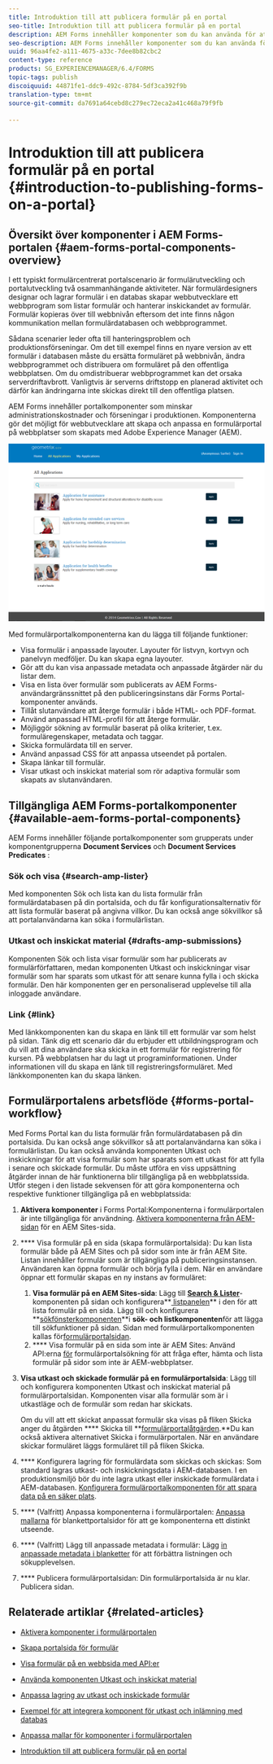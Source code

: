```yaml
---
title: Introduktion till att publicera formulär på en portal
seo-title: Introduktion till att publicera formulär på en portal
description: AEM Forms innehåller komponenter som du kan använda för att skapa din formulärportal. I den här artikeln beskrivs de tillgängliga komponenterna i formulärportalen.
seo-description: AEM Forms innehåller komponenter som du kan använda för att skapa din formulärportal. I den här artikeln beskrivs de tillgängliga komponenterna i formulärportalen.
uuid: 96aa4fe2-a111-4675-a33c-7dee8b82cbc2
content-type: reference
products: SG_EXPERIENCEMANAGER/6.4/FORMS
topic-tags: publish
discoiquuid: 44871fe1-ddc9-492c-8784-5df3ca392f9b
translation-type: tm+mt
source-git-commit: da7691a64cebd8c279ec72eca2a41c468a79f9fb

---
```



# Introduktion till att publicera formulär på en portal {#introduction-to-publishing-forms-on-a-portal}

## Översikt över komponenter i AEM Forms-portalen {#aem-forms-portal-components-overview}

I ett typiskt formulärcentrerat portalscenario är formulärutveckling och portalutveckling två osammanhängande aktiviteter. När formulärdesigners designar och lagrar formulär i en databas skapar webbutvecklare ett webbprogram som listar formulär och hanterar inskickandet av formulär. Formulär kopieras över till webbnivån eftersom det inte finns någon kommunikation mellan formulärdatabasen och webbprogrammet.

Sådana scenarier leder ofta till hanteringsproblem och produktionsförseningar. Om det till exempel finns en nyare version av ett formulär i databasen måste du ersätta formuläret på webbnivån, ändra webbprogrammet och distribuera om formuläret på den offentliga webbplatsen. Om du omdistribuerar webbprogrammet kan det orsaka serverdriftavbrott. Vanligtvis är serverns driftstopp en planerad aktivitet och därför kan ändringarna inte skickas direkt till den offentliga platsen.

AEM Forms innehåller portalkomponenter som minskar administrationskostnader och förseningar i produktionen. Komponenterna gör det möjligt för webbutvecklare att skapa och anpassa en formulärportal på webbplatser som skapats med Adobe Experience Manager (AEM).

![AEM Forms-portalen](assets/aem-forms-portal.png)

Med formulärportalkomponenterna kan du lägga till följande funktioner:

* Visa formulär i anpassade layouter. Layouter för listvyn, kortvyn och panelvyn medföljer. Du kan skapa egna layouter.
* Gör att du kan visa anpassade metadata och anpassade åtgärder när du listar dem.
* Visa en lista över formulär som publicerats av AEM Forms-användargränssnittet på den publiceringsinstans där Forms Portal-komponenter används.
* Tillåt slutanvändare att återge formulär i både HTML- och PDF-format.
* Använd anpassad HTML-profil för att återge formulär.
* Möjliggör sökning av formulär baserat på olika kriterier, t.ex. formuläregenskaper, metadata och taggar.
* Skicka formulärdata till en server.
* Använd anpassad CSS för att anpassa utseendet på portalen.
* Skapa länkar till formulär.
* Visar utkast och inskickat material som rör adaptiva formulär som skapats av slutanvändaren.

## Tillgängliga AEM Forms-portalkomponenter {#available-aem-forms-portal-components}

AEM Forms innehåller följande portalkomponenter som grupperats under komponentgrupperna **Document Services** och **Document Services Predicates** :

### Sök och visa {#search-amp-lister}

Med komponenten Sök och lista kan du lista formulär från formulärdatabasen på din portalsida, och du får konfigurationsalternativ för att lista formulär baserat på angivna villkor. Du kan också ange sökvillkor så att portalanvändarna kan söka i formulärlistan.

### Utkast och inskickat material {#drafts-amp-submissions}

Komponenten Sök och lista visar formulär som har publicerats av formulärförfattaren, medan komponenten Utkast och inskickningar visar formulär som har sparats som utkast för att senare kunna fylla i och skicka formulär. Den här komponenten ger en personaliserad upplevelse till alla inloggade användare.

### Link {#link}

Med länkkomponenten kan du skapa en länk till ett formulär var som helst på sidan. Tänk dig ett scenario där du erbjuder ett utbildningsprogram och du vill att dina användare ska skicka in ett formulär för registrering för kursen. På webbplatsen har du lagt ut programinformationen. Under informationen vill du skapa en länk till registreringsformuläret. Med länkkomponenten kan du skapa länken.

## Formulärportalens arbetsflöde {#forms-portal-workflow}

Med Forms Portal kan du lista formulär från formulärdatabasen på din portalsida. Du kan också ange sökvillkor så att portalanvändarna kan söka i formulärlistan. Du kan också använda komponenten Utkast och inskickningar för att visa formulär som har sparats som ett utkast för att fylla i senare och skickade formulär. Du måste utföra en viss uppsättning åtgärder innan de här funktionerna blir tillgängliga på en webbplatssida. Utför stegen i den listade sekvensen för att göra komponenterna och respektive funktioner tillgängliga på en webbplatssida:

1. **Aktivera komponenter** i Forms Portal:Komponenterna i formulärportalen är inte tillgängliga för användning. [Aktivera komponenterna från AEM-sidan](/help/forms/using/enabling-forms-portal-components.md) för en AEM Sites-sida.
1. **** Visa formulär på en sida (skapa formulärportalsida): Du kan lista formulär både på AEM Sites och på sidor som inte är från AEM Site. Listan innehåller formulär som är tillgängliga på publiceringsinstansen. Användaren kan öppna formulär och börja fylla i dem. När en användare öppnar ett formulär skapas en ny instans av formuläret:

   1. **Visa formulär på en AEM Sites-sida**: Lägg till **[Search &amp; Lister](/help/forms/using/creating-form-portal-page.md)**-komponenten på sidan och konfigurera**[ listpanelen](/help/forms/using/creating-form-portal-page.md#p-list-pane-p)** i den för att lista formulär på en sida. Lägg till och konfigurera **[sökfönsterkomponenten](/help/forms/using/creating-form-portal-page.md#search-pane)**i **sök- och listkomponenten**för att lägga till sökfunktioner på sidan. Sidan med formulärportalkomponenten kallas för[formulärportalsidan](/help/forms/using/creating-form-portal-page.md).
   1. **** Visa formulär på en sida som inte är AEM Sites: Använd API:erna [för](/help/forms/using/listing-forms-webpage-using-apis.md) formulärportalsökning för att fråga efter, hämta och lista formulär på sidor som inte är AEM-webbplatser.

1. **Visa utkast och skickade formulär på en formulärportalsida**: Lägg till och konfigurera komponenten Utkast och inskickat material på formulärportalsidan. Komponenten visar alla formulär som är i utkastläge och de formulär som redan har skickats.

   Om du vill att ett skickat anpassat formulär ska visas på fliken Skicka anger du åtgärden **** Skicka till **[formulärportalåtgärden](https://helpx.adobe.com/in/experience-manager/6-4/forms/using/configuring-submit-actions.html).**Du kan också aktivera alternativet Skicka i formulärportalen. När en användare skickar formuläret läggs formuläret till på fliken Skicka.

1. **** Konfigurera lagring för formulärdata som skickas och skickas: Som standard lagras utkast- och inskickningsdata i AEM-databasen. I en produktionsmiljö bör du inte lagra utkast eller inskickade formulärdata i AEM-databasen. [Konfigurera formulärportalkomponenten för att spara data på en säker plats](/help/forms/using/draft-submission-component.md#customizing-the-storage).
1. **** (Valfritt) Anpassa komponenterna i formulärportalen: [Anpassa mallarna](/help/forms/using/customizing-templates-forms-portal-components.md) för blankettportalsidor för att ge komponenterna ett distinkt utseende.
1. **** (Valfritt) Lägg till anpassade metadata i formulär: Lägg [in anpassade metadata i blanketter](/help/forms/using/customizing-templates-forms-portal-components.md) för att förbättra listningen och sökupplevelsen.
1. **** Publicera formulärportalsidan: Din formulärportalsida är nu klar. Publicera sidan.

## Relaterade artiklar {#related-articles}

* [Aktivera komponenter i formulärportalen](/help/forms/using/enabling-forms-portal-components.md)
* [Skapa portalsida för formulär](/help/forms/using/creating-form-portal-page.md)
* [Visa formulär på en webbsida med API:er](/help/forms/using/listing-forms-webpage-using-apis.md)
* [Använda komponenten Utkast och inskickat material](/help/forms/using/draft-submission-component.md)
* [Anpassa lagring av utkast och inskickade formulär](/help/forms/using/draft-submission-component.md#customizing-the-storage)
* [Exempel för att integrera komponent för utkast och inlämning med databas](https://helpx.adobe.com/in/experience-manager/6-4/forms/using/integrate-draft-submission-database.html)

* [Anpassa mallar för komponenter i formulärportalen](/help/forms/using/customizing-templates-forms-portal-components.md)
* [Introduktion till att publicera formulär på en portal](/help/forms/using/introduction-publishing-forms.md)

